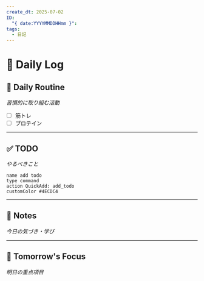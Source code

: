 ```yaml
---
create_dt: 2025-07-02
ID:
  "{ date:YYYYMMDDHHmm }": 
tags:
  - 日記
---
```


# 📅 Daily Log

## 💪 Daily Routine
*習慣的に取り組む活動*

- [ ] 筋トレ
- [ ] プロテイン

---

## ✅ TODO
*やるべきこと*

```button
name add todo
type command
action QuickAdd: add_todo
customColor #4ECDC4
```

---

## 📝 Notes
*今日の気づき・学び*



---

## 🎯 Tomorrow's Focus
*明日の重点項目*
